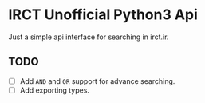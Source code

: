 # IRCT Unofficial Python3 Api
Just a simple api interface for searching in irct.ir.

## TODO
- [ ] Add `AND` and `OR` support for advance searching.
- [ ] Add exporting types.
